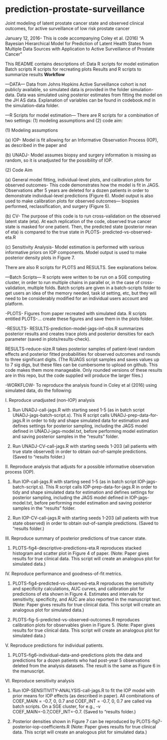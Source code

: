 # prediction-prostate-surveillance
Joint modeling of latent prostate cancer state and observed clinical outcomes, for active surveillance of low risk prostate cancer

January 12, 2016- This is code accompanying Coley et al. (2016) 
“A Bayesian Hierarchical Model for Prediction of Latent Health States from Multiple Data Sources with Application to Active Surveillance of Prostate Cancer"


This README contains descriptions of:
Data
R scripts for model estimation
Batch scripts
R scripts for recreating plots
Results and R scripts to summarize results
**Workflow**


—DATA—
Data from Johns Hopkins Active Surveillance cohort is not publicly available, so simulated data is provided in the folder simulation-data. Data was simulated using posterior estimates from fitting the model on the JH AS data. Explanation of variables can be found in codebook.md in the simulation-data folder.


—R Scripts for model estimation—
There are R scripts for a combination of two settings: (1) modeling assumptions and (2) code aim:

(1) Modeling assumptions

(a) IOP- Model is fit allowing for an Informative Observation Process (IOP), as described in the paper and

(b) UNADJ- Model assumes biopsy and surgery information is missing as random, so it is unadjusted for the possibility of IOP.


(2) Code Aim

(a) General model fitting, individual-level plots, and calibration plots for observed outcomes- This code demonstrates how the model is fit in JAGS. Observations after 5 years are deleted for a dozen patients in order to demonstrate individual-level predictions (Figure 6). Model output is also used to make calibration plots for observed outcomes— biopsies performed, reclassification, and surgery (Figure 5). 

(b) CV- The purpose of this code is to run cross-validation on the observed latent state (eta). At each replication of the code, observed true cancer state is masked for one patient. Then, the predicted state (posterior mean of eta) is compared to the true state in PLOTS- predicted-vs-observed-eta.R

(c) Sensitivity Analysis- Model estimation is performed with various informative priors on IOP components. Model output is used to make posterior density plots in Figure 7.


There are also R scripts for PLOTS and RESULTS. See explanations below.

—Batch Scripts—
R scripts were written to be run on a SGE computing cluster, in order to run multiple chains in parallel or, in the case of cross-validation, multiple folds. Batch scripts are given in a batch-scripts folder to get users an idea of the memory needed, task id setting, etc, but they will need to be considerably modified for an individual users account and platform. 



-PLOTS-
Figures from paper recreated with simulated data. R scripts entitled PLOTS-… create these figures and save them in the plots folder.


-RESULTS-
RESULTS-prediction-model-jags-inf-obs.R summarizes posterior results and creates trace plots and posterior densities for each parameter (saved in plots/results-check).

RESULTS-reduce-size.R takes posterior samples of patient-level random effects and posterior fitted probabilities for observed outcomes and rounds to three significant digits. (The R/JAGS script samples and saves values up to 7 sig digs, but these files can be cumbersome to upload on github. This code makes them more manageable. Only rounded versions of these results are in this repo, but the code supplied will produce the larger files.)



-WORKFLOW- 
To reproduce the analysis found in Coley et al (2016) using simulated data, do the following:

I. Reproduce unadjusted (non-IOP) analysis

1. Run  UNADJ-call-jags.R with starting seed 1-5 (as in batch script UNADJ-jags-batch-script.s). This R script calls UNADJ-prep-data-for-jags.R in order to tidy and shape simulated data for estimation and defines settings for posterior sampling, including the JAGS model defined in UNADJ-jags-model.txt, before performing model estimation and saving posterior samples in the “results” folder.

2. Run UNADJ-CV-call-jags.R with starting seeds 1-203 (all patients with true state observed) in order to obtain out-of-sample predictions. (Saved to “results folder.)


II. Reproduce analysis that adjusts for a possible informative observation process (IOP). 

1. Run  IOP-call-jags.R with starting seed 1-5 (as in batch script IOP-jags-batch-script.s). This R script calls IOP-prep-data-for-jags.R in order to tidy and shape simulated data for estimation and defines settings for posterior sampling, including the JAGS model defined in IOP-jags-model.txt, before performing model estimation and saving posterior samples in the “results” folder.

2. Run IOP-CV-call-jags.R with starting seeds 1-203 (all patients with true state observed) in order to obtain out-of-sample predictions. (Saved to “results folder.)




III. Reproduce summary of posterior predictions of true cancer state.

1. PLOTS-fig4-descriptive-predictions-eta.R reproduces stacked histogram and scatter plot in Figure 4 of paper. (Note: Paper gives results for true clinical data. This script will create an analogous plot for simulated data.)

IV. Reproduce performance and goodness-of-fit metrics.

1. PLOTS-fig4-predicted-vs-observed-eta.R reproduces the sensitivity and specificity calculations, AUC curves, and calibration plot for predictions of eta shown in Figure 4.  Estimates and intervals for sensitivity, specificity, and AUC are also reported in the manuscript text. (Note: Paper gives results for true clinical data. This script will create an analogous plot for simulated data.)

2. PLOTS-fig-5-predicted-vs-observed-outcomes.R reproduces calibration plots for observables given in Figure 5. (Note: Paper gives results for true clinical data. This script will create an analogous plot for simulated data.)



V. Reproduce predictions for individual patients.

1. PLOTS-fig6-individual-data-and-predictions plots the data and predictions for a dozen patients who had post-year 5 observations deleted from the analysis datasets. The result is the same as Figure 6 in the manuscript.




VI. Reproduce sensitivity analysis

1. Run IOP-SENSITIVITY-ANALYSIS-call-jags.R to fit the IOP model with prior means for IOP effects (as described in paper). All combinations of COEF_MAIN = -0.7, 0, 0.7 and COEF_INT = -0.7, 0, 0.7 are called via batch scripts. On a SGE cluster, for e.g., -v COEF_MAIN=-0.7,COEF_INT=-0.7. (Saved to “results folder.)

2. Posterior densities shown in Figure 7 can be reproduced by PLOTS-fig7-posterior-iop-coefficients.R (Note: Paper gives results for true clinical data. This script will create an analogous plot for simulated data.)

 
